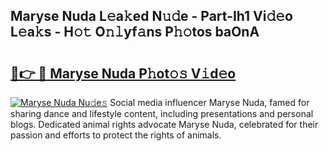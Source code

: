 ## Maryse Nuda L𝚎a𝚔ed N𝚞𝚍e - Part-Ih1 Vi𝚍𝚎o L𝚎a𝚔s - H𝚘𝚝 O𝚗𝚕yf𝚊ns P𝚑𝚘tos baOnA

# <h2><a href="http://kf9a9l.oniu.top/?m=Maryse+Nuda">🔗👉 🔴 Maryse Nuda P𝚑ot𝚘𝚜 V𝚒d𝚎o</a></h2>

[![Maryse Nuda Nu𝚍e𝚜](https://i.imgur.com/0qMVB7G.gif)](http://kf9a9l.oniu.top/?m=Maryse+Nuda)
Social media influencer Maryse Nuda, famed for sharing dance and lifestyle content, including presentations and personal blogs. Dedicated animal rights advocate Maryse Nuda, celebrated for their passion and efforts to protect the rights of animals.  
